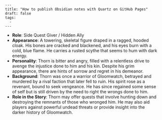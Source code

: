 ```
---
title: "How to publish Obsidian notes with Quartz on GitHub Pages"
draft: false
tags:
  - 
---
```
- **Role**: Side Quest Giver / Hidden Ally
- **Appearance**: A towering, skeletal figure draped in a ragged, hooded cloak. His bones are cracked and blackened, and his eyes burn with a cold, blue flame. He carries a rusted scythe that seems to hum with dark energy.
- **Personality**: Thorn is bitter and angry, filled with a relentless drive to avenge the injustice done to him and his kin. Despite his grim appearance, there are hints of sorrow and regret in his demeanor.
- **Background**: Thorn was once a warrior of Gloomwatch, betrayed and murdered by a rival faction that later fell to ruin. His spirit rose as a revenant, bound to seek vengeance. He has since regained some sense of self but is still driven by the need to right the wrongs done to him.
- **Role in the Story**: Thorn may offer quests that involve hunting down and destroying the remnants of those who wronged him. He may also aid players against powerful undead threats or provide insight into the darker history of Gloomwatch.